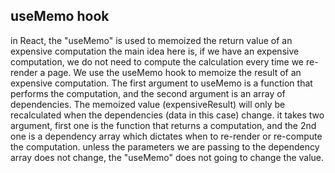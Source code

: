 ## useMemo hook

in React, the "useMemo" is used to memoized the return value of an expensive computation
the main idea here is, if we have an expensive computation, we do not need to compute the calculation every time we re-render a page.
We use the useMemo hook to memoize the result of an expensive computation. The first argument to useMemo is a function that performs the computation, and the second argument is an array of dependencies. The memoized value (expensiveResult) will only be recalculated when the dependencies (data in this case) change.
it takes two argument, first one is the function that returns a computation, and the 2nd one is a dependency array which dictates when to re-render or re-compute the computation.
unless the parameters we are passing to the dependency array does not change, the "useMemo" does not going to change the value.
